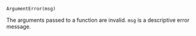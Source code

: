 ```
ArgumentError(msg)
```

The arguments passed to a function are invalid. `msg` is a descriptive error message.
